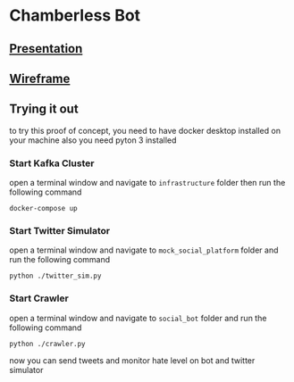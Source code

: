 # Chamberless Bot

## [Presentation](https://docs.google.com/presentation/d/1FAVXRjwxo2iMDFJoilPiqV6KywaZcZrwGougBtpsBIQ/edit#slide=id.g35f391192_00)
## [Wireframe](https://www.figma.com/file/JbrWA4GeySGL24eLduSvpF/Wireframes-for-online-hate-speech?node-id=0%3A1)

## Trying it out
to try this proof of concept, you need to have docker desktop installed on your machine 
also you need pyton 3 installed

### Start Kafka Cluster
open a terminal window and navigate to `infrastructure` folder then run the following command
```
docker-compose up
```
### Start Twitter Simulator 
open a terminal window and navigate to `mock_social_platform` folder and run the following command 
```
python ./twitter_sim.py
```
### Start Crawler 
open a terminal window and navigate to `social_bot` folder and run the following command 
```
python ./crawler.py
```

now you can send tweets and monitor hate level on bot and twitter simulator
